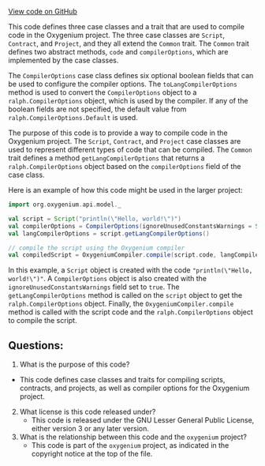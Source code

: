 [View code on GitHub](https://github.com/oxygenium/oxygenium/api/src/main/scala/org/oxygenium/api/model/Compile.scala)

This code defines three case classes and a trait that are used to compile code in the Oxygenium project. The three case classes are `Script`, `Contract`, and `Project`, and they all extend the `Common` trait. The `Common` trait defines two abstract methods, `code` and `compilerOptions`, which are implemented by the case classes. 

The `CompilerOptions` case class defines six optional boolean fields that can be used to configure the compiler options. The `toLangCompilerOptions` method is used to convert the `CompilerOptions` object to a `ralph.CompilerOptions` object, which is used by the compiler. If any of the boolean fields are not specified, the default value from `ralph.CompilerOptions.Default` is used.

The purpose of this code is to provide a way to compile code in the Oxygenium project. The `Script`, `Contract`, and `Project` case classes are used to represent different types of code that can be compiled. The `Common` trait defines a method `getLangCompilerOptions` that returns a `ralph.CompilerOptions` object based on the `compilerOptions` field of the case class. 

Here is an example of how this code might be used in the larger project:

```scala
import org.oxygenium.api.model._

val script = Script("println(\"Hello, world!\")")
val compilerOptions = CompilerOptions(ignoreUnusedConstantsWarnings = Some(true))
val langCompilerOptions = script.getLangCompilerOptions()

// compile the script using the Oxygenium compiler
val compiledScript = OxygeniumCompiler.compile(script.code, langCompilerOptions)
``` 

In this example, a `Script` object is created with the code `"println(\"Hello, world!\")"`. A `CompilerOptions` object is also created with the `ignoreUnusedConstantsWarnings` field set to `true`. The `getLangCompilerOptions` method is called on the `script` object to get the `ralph.CompilerOptions` object. Finally, the `OxygeniumCompiler.compile` method is called with the script code and the `ralph.CompilerOptions` object to compile the script.
## Questions: 
 1. What is the purpose of this code?
   - This code defines case classes and traits for compiling scripts, contracts, and projects, as well as compiler options for the Oxygenium project.
2. What license is this code released under?
   - This code is released under the GNU Lesser General Public License, either version 3 or any later version.
3. What is the relationship between this code and the `oxygenium` project?
   - This code is part of the `oxygenium` project, as indicated in the copyright notice at the top of the file.